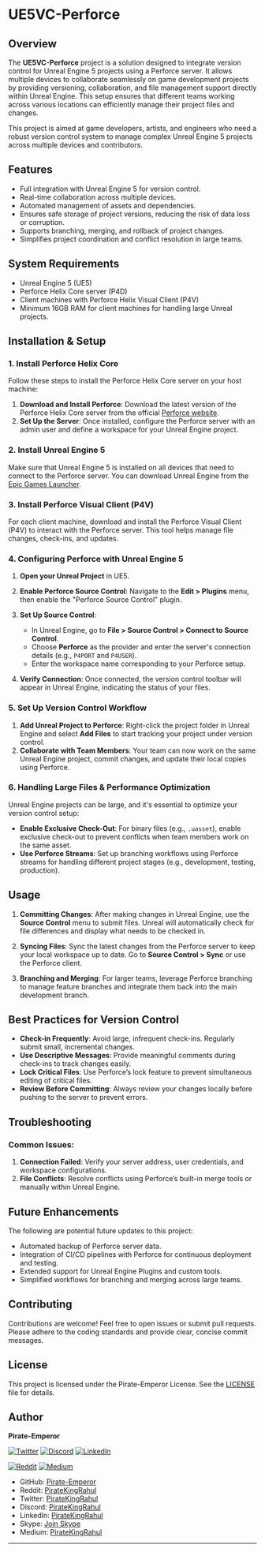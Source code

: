 # UE5VC-Perforce

## Overview

The **UE5VC-Perforce** project is a solution designed to integrate version control for Unreal Engine 5 projects using a Perforce server. It allows multiple devices to collaborate seamlessly on game development projects by providing versioning, collaboration, and file management support directly within Unreal Engine. This setup ensures that different teams working across various locations can efficiently manage their project files and changes.

This project is aimed at game developers, artists, and engineers who need a robust version control system to manage complex Unreal Engine 5 projects across multiple devices and contributors.

## Features

- Full integration with Unreal Engine 5 for version control.
- Real-time collaboration across multiple devices.
- Automated management of assets and dependencies.
- Ensures safe storage of project versions, reducing the risk of data loss or corruption.
- Supports branching, merging, and rollback of project changes.
- Simplifies project coordination and conflict resolution in large teams.

## System Requirements

- Unreal Engine 5 (UE5)
- Perforce Helix Core server (P4D)
- Client machines with Perforce Helix Visual Client (P4V)
- Minimum 16GB RAM for client machines for handling large Unreal projects.

## Installation & Setup

### 1. Install Perforce Helix Core

Follow these steps to install the Perforce Helix Core server on your host machine:

1. **Download and Install Perforce**: Download the latest version of the Perforce Helix Core server from the official [Perforce website](https://www.perforce.com/downloads/helix-core-apps).
2. **Set Up the Server**: Once installed, configure the Perforce server with an admin user and define a workspace for your Unreal Engine project.

### 2. Install Unreal Engine 5

Make sure that Unreal Engine 5 is installed on all devices that need to connect to the Perforce server. You can download Unreal Engine from the [Epic Games Launcher](https://www.unrealengine.com/en-US/download).

### 3. Install Perforce Visual Client (P4V)

For each client machine, download and install the Perforce Visual Client (P4V) to interact with the Perforce server. This tool helps manage file changes, check-ins, and updates.

### 4. Configuring Perforce with Unreal Engine 5

1. **Open your Unreal Project** in UE5.
2. **Enable Perforce Source Control**: Navigate to the **Edit > Plugins** menu, then enable the "Perforce Source Control" plugin.
3. **Set Up Source Control**:
   - In Unreal Engine, go to **File > Source Control > Connect to Source Control**.
   - Choose **Perforce** as the provider and enter the server's connection details (e.g., `P4PORT` and `P4USER`).
   - Enter the workspace name corresponding to your Perforce setup.

4. **Verify Connection**: Once connected, the version control toolbar will appear in Unreal Engine, indicating the status of your files.

### 5. Set Up Version Control Workflow

1. **Add Unreal Project to Perforce**: Right-click the project folder in Unreal Engine and select **Add Files** to start tracking your project under version control.
2. **Collaborate with Team Members**: Your team can now work on the same Unreal Engine project, commit changes, and update their local copies using Perforce.

### 6. Handling Large Files & Performance Optimization

Unreal Engine projects can be large, and it's essential to optimize your version control setup:

- **Enable Exclusive Check-Out**: For binary files (e.g., `.uasset`), enable exclusive check-out to prevent conflicts when team members work on the same asset.
- **Use Perforce Streams**: Set up branching workflows using Perforce streams for handling different project stages (e.g., development, testing, production).

## Usage

1. **Committing Changes**: After making changes in Unreal Engine, use the **Source Control** menu to submit files. Unreal will automatically check for file differences and display what needs to be checked in.
   
2. **Syncing Files**: Sync the latest changes from the Perforce server to keep your local workspace up to date. Go to **Source Control > Sync** or use the Perforce client.

3. **Branching and Merging**: For larger teams, leverage Perforce branching to manage feature branches and integrate them back into the main development branch.

## Best Practices for Version Control

- **Check-in Frequently**: Avoid large, infrequent check-ins. Regularly submit small, incremental changes.
- **Use Descriptive Messages**: Provide meaningful comments during check-ins to track changes easily.
- **Lock Critical Files**: Use Perforce’s lock feature to prevent simultaneous editing of critical files.
- **Review Before Committing**: Always review your changes locally before pushing to the server to prevent errors.

## Troubleshooting

### Common Issues:

1. **Connection Failed**: Verify your server address, user credentials, and workspace configurations.
2. **File Conflicts**: Resolve conflicts using Perforce’s built-in merge tools or manually within Unreal Engine.

## Future Enhancements

The following are potential future updates to this project:

- Automated backup of Perforce server data.
- Integration of CI/CD pipelines with Perforce for continuous deployment and testing.
- Extended support for Unreal Engine Plugins and custom tools.
- Simplified workflows for branching and merging across large teams.

## Contributing

Contributions are welcome! Feel free to open issues or submit pull requests. Please adhere to the coding standards and provide clear, concise commit messages.

## License

This project is licensed under the Pirate-Emperor License. See the [LICENSE](LICENSE) file for details.

## Author

**Pirate-Emperor**

[![Twitter](https://skillicons.dev/icons?i=twitter)](https://twitter.com/PirateKingRahul)
[![Discord](https://skillicons.dev/icons?i=discord)](https://discord.com/users/1200728704981143634)
[![LinkedIn](https://skillicons.dev/icons?i=linkedin)](https://www.linkedin.com/in/piratekingrahul)

[![Reddit](https://img.shields.io/badge/Reddit-FF5700?style=for-the-badge&logo=reddit&logoColor=white)](https://www.reddit.com/u/PirateKingRahul)
[![Medium](https://img.shields.io/badge/Medium-42404E?style=for-the-badge&logo=medium&logoColor=white)](https://medium.com/@piratekingrahul)

- GitHub: [Pirate-Emperor](https://github.com/Pirate-Emperor)
- Reddit: [PirateKingRahul](https://www.reddit.com/u/PirateKingRahul/)
- Twitter: [PirateKingRahul](https://twitter.com/PirateKingRahul)
- Discord: [PirateKingRahul](https://discord.com/users/1200728704981143634)
- LinkedIn: [PirateKingRahul](https://www.linkedin.com/in/piratekingrahul)
- Skype: [Join Skype](https://join.skype.com/invite/yfjOJG3wv9Ki)
- Medium: [PirateKingRahul](https://medium.com/@piratekingrahul)

---
